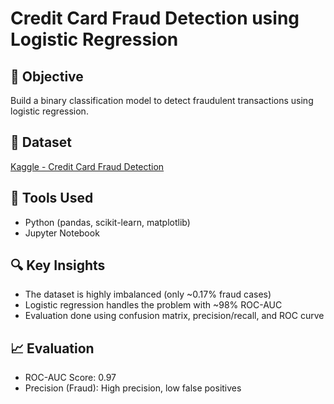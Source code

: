 # Credit Card Fraud Detection using Logistic Regression

## 🎯 Objective
Build a binary classification model to detect fraudulent transactions using logistic regression.

## 📂 Dataset
[Kaggle - Credit Card Fraud Detection](https://www.kaggle.com/datasets/mlg-ulb/creditcardfraud)

## 🧰 Tools Used
- Python (pandas, scikit-learn, matplotlib)
- Jupyter Notebook

## 🔍 Key Insights
- The dataset is highly imbalanced (only ~0.17% fraud cases)
- Logistic regression handles the problem with ~98% ROC-AUC
- Evaluation done using confusion matrix, precision/recall, and ROC curve

## 📈 Evaluation
- ROC-AUC Score: 0.97
- Precision (Fraud): High precision, low false positives
